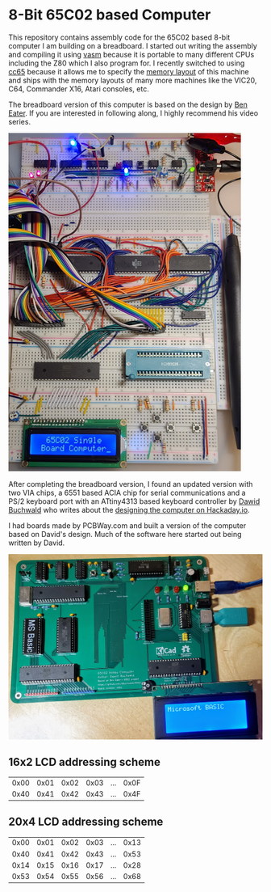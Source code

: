 # 8-Bit 65C02 based Computer

This repository contains assembly code for the 65C02 based 8-bit computer I am
building on a breadboard. I started out writing the assembly and compiling it
using [vasm](http://sun.hasenbraten.de/vasm/) because it is portable to many
different CPUs including the Z80 which I also program for. I recently switched
to using [cc65](https://cc65.github.io/) because it allows me to specify the
[memory layout](65C02.cfg) of this machine and ships with the memory layouts
of many more machines like the VIC20, C64, Commander X16, Atari consoles, etc.

The breadboard version of this computer is based on the design by
[Ben Eater](https://eater.net/6502). If you are interested in following along,
I highly recommend his video series.

![Computer build on 2021-05-06](./images/2021-05-06-computer.png)

After completing the breadboard version, I found an updated version with two VIA
chips, a 6551 based ACIA chip for serial communications and a PS/2 keyboard port
with an ATtiny4313 based keyboard controller by
[Dawid Buchwald](https://github.com/dbuchwald/6502) who writes about the
[designing the computer on Hackaday.io](https://hackaday.io/project/174128/logs?sort=oldest).

I had boards made by PCBWay.com and built a version of the computer based on David's
design. Much of the software here started out being written by David.

![Computer build on 2021-05-28](./images/DB65C02.jpg)

## 16x2 LCD addressing scheme

|   |   |   |   |   |   |
|---|---|---|---|---|---|
|0x00|0x01|0x02|0x03|...|0x0F|
|0x40|0x41|0x42|0x43|...|0x4F|

## 20x4 LCD addressing scheme

|   |   |   |   |   |   |
|---|---|---|---|---|---|
|0x00|0x01|0x02|0x03|...|0x13|
|0x40|0x41|0x42|0x43|...|0x53|
|0x14|0x15|0x16|0x17|...|0x28|
|0x53|0x54|0x55|0x56|...|0x68|
